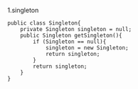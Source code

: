 1.singleton

    public class Singleton{
        private Singleton singleton = null;
        public Singleton getSingleton(){
            if (Singleton == null){
                singleton = new Singleton;
                return singleton;
            }
            return singleton;
        }
    }